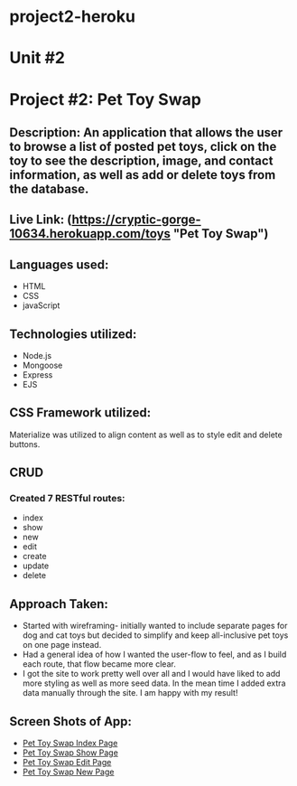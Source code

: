 # project2-heroku

# Unit #2

# Project #2: Pet Toy Swap

## Description: An application that allows the user to browse a list of posted pet toys, click on the toy to see the description, image, and contact information, as well as add or delete toys from the database.

## Live Link: (https://cryptic-gorge-10634.herokuapp.com/toys "Pet Toy Swap")

## Languages used:
* HTML
* CSS
* javaScript

## Technologies utilized:
* Node.js
* Mongoose
* Express
* EJS

## CSS Framework utilized:
Materialize was utilized to align content as well as to style edit and delete buttons.


## CRUD 
### Created 7 RESTful routes:
* index
* show
* new
* edit
* create
* update
* delete

## Approach Taken:
* Started with wireframing- initially wanted to include separate pages for dog and cat toys but decided to simplify and keep all-inclusive pet toys on one page instead. 
* Had a general idea of how I wanted the user-flow to feel, and as I build each route, that flow became more clear.
* I got the site to work pretty well over all and I would have liked to add more styling as well as more seed data. In the mean time I added extra data manually through the site. I am happy with my result!

## Screen Shots of App:
* [Pet Toy Swap Index Page](https://i.imgur.com/6g9bIMW.png)
* [Pet Toy Swap Show Page](https://i.imgur.com/KiXy5Ei.png)
* [Pet Toy Swap Edit Page](https://i.imgur.com/RhC5gEY.png)
* [Pet Toy Swap New Page](https://i.imgur.com/dKLWZ6n.png)

